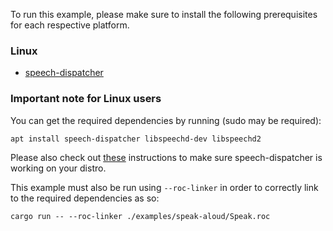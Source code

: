 To run this example, please make sure to install the following prerequisites for each respective platform.

### Linux

- [speech-dispatcher](https://freebsoft.org/speechd)

### Important note for Linux users

You can get the required dependencies by running (sudo may be required):

```
apt install speech-dispatcher libspeechd-dev libspeechd2
```

Please also check out [these](https://htmlpreview.github.io/?https://github.com/brailcom/speechd/blob/master/doc/speech-dispatcher.html#Running) instructions to make sure speech-dispatcher is working on your distro.

This example must also be run using `--roc-linker` in order to correctly link to the required dependencies as so:

```
cargo run -- --roc-linker ./examples/speak-aloud/Speak.roc
```
